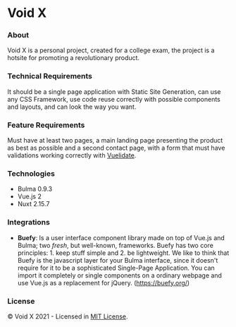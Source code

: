 # Void X

### About
Void X is a personal project, created for a college exam, the project is a hotsite for promoting a revolutionary product.

### Technical Requirements
It should be a single page application with Static Site Generation, can use any CSS Framework, use code reuse correctly with possible components and layouts, and can look the way you want.

### Feature Requirements
Must have at least two pages, a main landing page presenting the product as best as possible and a second contact page, with a form that must have validations working correctly with [Vuelidate](https://vuelidate.js.org/).

### Technologies
- Bulma 0.9.3
- Vue.js 2
- Nuxt 2.15.7

### Integrations
- **Buefy**: Is a user interface component library made on top of  Vue.js  and  Bulma; two  _fresh_, but well-known, frameworks. Buefy has two core principles: 1. keep stuff simple and 2. be lightweight.
We like to think that Buefy is the javascript layer for your Bulma interface, since it doesn't require for it to be a sophisticated Single-Page Application. You can import it completely or single components on a ordinary webpage and use Vue.js as a replacement for jQuery. (https://buefy.org/)

### License
© Void X 2021 - Licensed in [MIT License](https://github.com/RyanMatheuZ/void-x/blob/main/LICENSE).